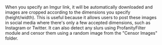 When you specify an Imgur link, it will be automatically downloaded and images are cropped according to the dimensions you specify (height/width).
This is useful because it allows users to post these images in social media where there's only a few accepted dimensions, such as Instagram or Twitter.
It can also detect any slurs using ProfanityFilter module and censor them using a random image from the "Censor Images" folder.
